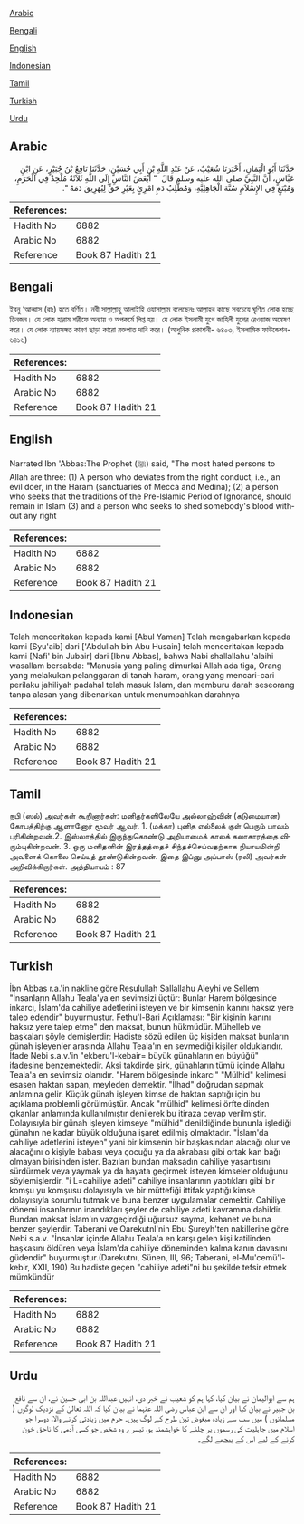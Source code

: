 [Arabic](#arabic)

[Bengali](#bengali)

[English](#english)

[Indonesian](#indonesian)

[Tamil](#tamil)

[Turkish](#turkish)

[Urdu](#urdu)

## Arabic


<div dir="rtl" lang="ar" style={{fontSize:'larger',backgroundColor:'#f8f9fa',padding:20}}>
حَدَّثَنَا أَبُو الْيَمَانِ، أَخْبَرَنَا شُعَيْبٌ، عَنْ عَبْدِ اللَّهِ بْنِ أَبِي حُسَيْنٍ، حَدَّثَنَا نَافِعُ بْنُ جُبَيْرٍ، عَنِ ابْنِ عَبَّاسٍ، أَنَّ النَّبِيَّ صلى الله عليه وسلم قَالَ ‏ "‏ أَبْغَضُ النَّاسِ إِلَى اللَّهِ ثَلاَثَةٌ مُلْحِدٌ فِي الْحَرَمِ، وَمُبْتَغٍ فِي الإِسْلاَمِ سُنَّةَ الْجَاهِلِيَّةِ، وَمُطَّلِبُ دَمِ امْرِئٍ بِغَيْرِ حَقٍّ لِيُهَرِيقَ دَمَهُ ‏"‏‏.‏
</div>
<div style={{backgroundColor:'#f8f9fa',padding:20, marginBottom: 10}}><table> <thead> <tr> <th>References:</th> <th></th> </tr> </thead> <tbody><tr><td>Hadith No</td><td>6882</td></tr><tr><td>Arabic No</td><td>6882</td></tr><tr><td>Reference</td><td>Book 87 Hadith 21</td></tr></tbody></table></div>

## Bengali


<div dir="ltr" lang="bn" style={{fontSize:'larger',backgroundColor:'#f8f9fa',padding:20}}>
ইবনু ‘আব্বাস (রাঃ) হতে বর্ণিত। নবী সাল্লাল্লাহু আলাইহি ওয়াসাল্লাম বলেছেনঃ আল্লাহর কাছে সবচেয়ে ঘৃণিত লোক হচ্ছে তিনজন। যে লোক হারাম শরীফে অন্যায় ও অপকর্মে লিপ্ত হয়। যে লোক ইসলামী যুগে জাহিলী যুগের রেওয়াজ অন্বেষণ করে। যে লোক ন্যায়সঙ্গত কারণ ছাড়া কারো রক্তপাত দাবি করে। (আধুনিক প্রকাশনী- ৬৪০৩, ইসলামিক ফাউন্ডেশন- ৬৪১৬)
</div>
<div style={{backgroundColor:'#f8f9fa',padding:20, marginBottom: 10}}><table> <thead> <tr> <th>References:</th> <th></th> </tr> </thead> <tbody><tr><td>Hadith No</td><td>6882</td></tr><tr><td>Arabic No</td><td>6882</td></tr><tr><td>Reference</td><td>Book 87 Hadith 21</td></tr></tbody></table></div>

## English


<div dir="ltr" lang="en" style={{fontSize:'larger',backgroundColor:'#f8f9fa',padding:20}}>
Narrated Ibn 'Abbas:The Prophet (ﷺ) said, "The most hated persons to Allah are three: (1) A person who deviates from the right conduct, i.e., an evil doer, in the Haram (sanctuaries of Mecca and Medina); (2) a person who seeks that the traditions of the Pre-lslamic Period of Ignorance, should remain in Islam (3) and a person who seeks to shed somebody's blood without any right
</div>
<div style={{backgroundColor:'#f8f9fa',padding:20, marginBottom: 10}}><table> <thead> <tr> <th>References:</th> <th></th> </tr> </thead> <tbody><tr><td>Hadith No</td><td>6882</td></tr><tr><td>Arabic No</td><td>6882</td></tr><tr><td>Reference</td><td>Book 87 Hadith 21</td></tr></tbody></table></div>

## Indonesian


<div dir="ltr" lang="id" style={{fontSize:'larger',backgroundColor:'#f8f9fa',padding:20}}>
Telah menceritakan kepada kami [Abul Yaman] Telah mengabarkan kepada kami [Syu'aib] dari ['Abdullah bin Abu Husain] telah menceritakan kepada kami [Nafi' bin Jubair] dari [Ibnu Abbas], bahwa Nabi shallallahu 'alaihi wasallam bersabda: "Manusia yang paling dimurkai Allah ada tiga, Orang yang melakukan pelanggaran di tanah haram, orang yang mencari-cari perilaku jahiliyah padahal telah masuk Islam, dan memburu darah seseorang tanpa alasan yang dibenarkan untuk menumpahkan darahnya
</div>
<div style={{backgroundColor:'#f8f9fa',padding:20, marginBottom: 10}}><table> <thead> <tr> <th>References:</th> <th></th> </tr> </thead> <tbody><tr><td>Hadith No</td><td>6882</td></tr><tr><td>Arabic No</td><td>6882</td></tr><tr><td>Reference</td><td>Book 87 Hadith 21</td></tr></tbody></table></div>

## Tamil


<div dir="ltr" lang="ta" style={{fontSize:'larger',backgroundColor:'#f8f9fa',padding:20}}>
நபி (ஸல்) அவர்கள் கூறினார்கள்: மனிதர்களிலேயே அல்லாஹ்வின் (கடுமையான) கோபத்திற்கு ஆளானோர் மூவர் ஆவர். 1. (மக்கா) புனித எல்லைக் குள் பெரும் பாவம் புரிகின்றவன்.2. இஸ்லாத்தில் இருந்துகொண்டு அறியாமைக் காலக் கலாசாரத்தை விரும்புகின்றவன். 3. ஒரு மனிதனின் இரத்தத்தைச் சிந்தச்செய்வதற்காக நியாயமின்றி அவனைக் கொலை செய்யத் தூண்டுகின்றவன். இதை இப்னு அப்பாஸ் (ரலி) அவர்கள் அறிவிக்கிறார்கள். அத்தியாயம் : 87
</div>
<div style={{backgroundColor:'#f8f9fa',padding:20, marginBottom: 10}}><table> <thead> <tr> <th>References:</th> <th></th> </tr> </thead> <tbody><tr><td>Hadith No</td><td>6882</td></tr><tr><td>Arabic No</td><td>6882</td></tr><tr><td>Reference</td><td>Book 87 Hadith 21</td></tr></tbody></table></div>

## Turkish


<div dir="ltr" lang="tr" style={{fontSize:'larger',backgroundColor:'#f8f9fa',padding:20}}>
İbn Abbas r.a.'in nakline göre Resulullah Sallallahu Aleyhi ve Sellem "İnsanların Allahu Teala'ya en sevimsizi üçtür: Bunlar Harem bölgesinde inkarcı, İslam'da cahiliye adetlerini isteyen ve bir kimsenin kanını haksız yere talep edendir" buyurmuştur. Fethu'l-Bari Açıklaması: "Bir kişinin kanını haksız yere talep etme" den maksat, bunun hükmüdür. Mühelleb ve başkaları şöyle demişlerdir: Hadiste sözü edilen üç kişiden maksat bunların günah işleyenler arasında Allahu Teala'ın en sevmediği kişiler olduklarıdır. İfade Nebi s.a.v.'in "ekberu'l-kebair= büyük günahların en büyüğü" ifadesine benzemektedir. Aksi takdirde şirk, günahların tümü içinde Allahu Teala'a en sevimsiz olanıdır. "Harem bölgesinde inkarcı" "Mülhid" kelimesi esasen haktan sapan, meyleden demektir. "İlhad" doğrudan sapmak anlamına gelir. Küçük günah işleyen kimse de haktan saptığı için bu açıklama problemli görülmüştür. Ancak "mülhid" kelimesi örfte dinden çıkanlar anlamında kullanılmıştır denilerek bu itiraza cevap verilmiştir. Dolayısıyla bir günah işleyen kimseye "mülhid" denildiğinde bununla işlediği günahın ne kadar büyük olduğuna işaret edilmiş olmaktadır. "İslam'da cahiliye adetlerini isteyen" yani bir kimsenin bir başkasından alacağı olur ve alacağını o kişiyle babası veya çocuğu ya da akrabası gibi ortak kan bağı olmayan birisinden ister. Bazıları bundan maksadın cahiliye yaşantısını sürdürmek veya yaymak ya da hayata geçirmek isteyen kimseler olduğunu söylemişlerdir. "i L=cahiliye adeti" cahiliye insanlarının yaptıkları gibi bir komşu yu komşusu dolayısıyla ve bir müttefiği ittifak yaptığı kimse dolayısıyla sorumlu tutmak ve buna benzer uygulamalar demektir. Cahiliye dönemi insanlarının inandıkları şeyler de cahiliye adeti kavramına dahildir. Bundan maksat İslam'ın vazgeçirdiği uğursuz sayma, kehanet ve buna benzer şeylerdir. Taberani ve Oarekutnl'nin Ebu Şureyh'ten nakillerine göre Nebi s.a.v. "İnsanlar içinde Allahu Teala'a en karşı gelen kişi katilinden başkasını öldüren veya İslam'da cahiliye döneminden kalma kanın davasını güdendir" buyurmuştur.(Darekutnı, Sünen, III, 96; Taberani, el-Mu'cemü'l-kebir, XXII, 190) Bu hadiste geçen "cahiliye adeti"ni bu şekilde tefsir etmek mümkündür
</div>
<div style={{backgroundColor:'#f8f9fa',padding:20, marginBottom: 10}}><table> <thead> <tr> <th>References:</th> <th></th> </tr> </thead> <tbody><tr><td>Hadith No</td><td>6882</td></tr><tr><td>Arabic No</td><td>6882</td></tr><tr><td>Reference</td><td>Book 87 Hadith 21</td></tr></tbody></table></div>

## Urdu


<div dir="rtl" lang="ur" style={{fontSize:'larger',backgroundColor:'#f8f9fa',padding:20}}>
ہم سے ابوالیمان نے بیان کیا، کہا ہم کو شعیب نے خبر دی، انہیں عبداللہ بن ابی حسین نے، ان سے نافع بن جبیر نے بیان کیا اور ان سے ابن عباس رضی اللہ عنہما نے بیان کیا کہ اللہ تعالیٰ کے نزدیک لوگوں ( مسلمانوں ) میں سب سے زیادہ مبغوض تین طرح کے لوگ ہیں۔ حرم میں زیادتی کرنے والا، دوسرا جو اسلام میں جاہلیت کی رسموں پر چلنے کا خواہشمند ہو، تیسرے وہ شخص جو کسی آدمی کا ناحق خون کرنے کے لیے اس کے پیچھے لگے۔
</div>
<div style={{backgroundColor:'#f8f9fa',padding:20, marginBottom: 10}}><table> <thead> <tr> <th>References:</th> <th></th> </tr> </thead> <tbody><tr><td>Hadith No</td><td>6882</td></tr><tr><td>Arabic No</td><td>6882</td></tr><tr><td>Reference</td><td>Book 87 Hadith 21</td></tr></tbody></table></div>